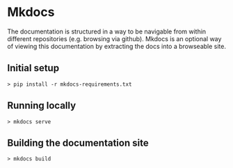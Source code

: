 # Mkdocs

The documentation is structured in a way to be navigable from within different repositories (e.g. browsing via github). Mkdocs is an optional way of viewing this documentation by extracting the docs into a browseable site.

## Initial setup

```shell
> pip install -r mkdocs-requirements.txt
```

## Running locally

```shell
> mkdocs serve
```

## Building the documentation site

```shell
> mkdocs build
```
